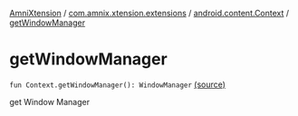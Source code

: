 [AmniXtension](../../index.md) / [com.amnix.xtension.extensions](../index.md) / [android.content.Context](index.md) / [getWindowManager](./get-window-manager.md)

# getWindowManager

`fun Context.getWindowManager(): WindowManager` [(source)](https://github.com/AmniX/AmniXTension/tree/master/AmniXtension/src/main/java/com/amnix/xtension/extensions/ContextExtension.kt#L574)

get Window Manager

